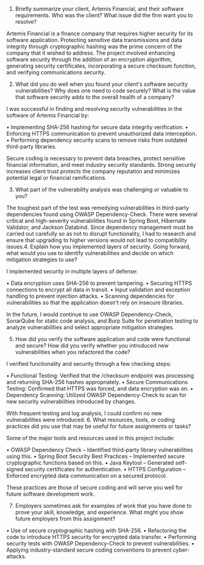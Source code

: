 1. Briefly summarize your client, Artemis Financial, and their software requirements. Who was the client? What issue did the firm want you to resolve?

Artemis Financial is a finance company that requires higher security for its software application. Protecting sensitive data transmissions and data integrity through cryptographic hashing was the prime concern of the company that it wished to address. The project involved enhancing software security through the addition of an encryption algorithm, generating security certificates, incorporating a secure checksum function, and verifying communications security.

2. What did you do well when you found your client's software security vulnerabilities? Why does one need to code securely? What is the value that software security adds to the overall health of a company?

I was successful in finding and resolving security vulnerabilities in the software of Artemis Financial by:

•	Implementing SHA-256 hashing for secure data integrity verification.
•	Enforcing HTTPS communication to prevent unauthorized data interception.
•	Performing dependency security scans to remove risks from outdated third-party libraries.

Secure coding is necessary to prevent data breaches, protect sensitive financial information, and meet industry security standards. Strong security increases client trust protects the company reputation and minimizes potential legal or financial ramifications.

3. What part of the vulnerability analysis was challenging or valuable to you?

The toughest part of the test was remedying vulnerabilities in third-party dependencies found using OWASP Dependency-Check. There were several critical and high-severity vulnerabilities found in Spring Boot, Hibernate Validator, and Jackson Databind. Since dependency management must be carried out carefully so as not to disrupt functionality, I had to research and ensure that upgrading to higher versions would not lead to compatibility issues.4. Explain how you implemented layers of security. Going forward, what would you use to identify vulnerabilities and decide on which mitigation strategies to use?

I implemented security in multiple layers of defense:

•	Data encryption uses SHA-256 to prevent tampering.
•	Securing HTTPS connections to encrypt all data in transit.
•	Input validation and exception handling to prevent injection attacks.
•	Scanning dependencies for vulnerabilities so that the application doesn't rely on insecure libraries.

In the future, I would continue to use OWASP Dependency-Check, SonarQube for static code analysis, and Burp Suite for penetration testing to analyze vulnerabilities and select appropriate mitigation strategies.

5. How did you verify the software application and code were functional and secure? How did you verify whether you introduced new vulnerabilities when you refactored the code?

I verified functionality and security through a few checking steps:

•	Functional Testing: Verified that the /checksum endpoint was processing and returning SHA-256 hashes appropriately.
•	Secure Communications Testing: Confirmed that HTTPS was forced, and data encryption was on.
•	Dependency Scanning: Utilized OWASP Dependency-Check to scan for new security vulnerabilities introduced by changes.

With frequent testing and log analysis, I could confirm no new vulnerabilities were introduced.
6. What resources, tools, or coding practices did you use that may be useful for future assignments or tasks?

Some of the major tools and resources used in this project include:

•	OWASP Dependency Check – Identified third-party library vulnerabilities using this.
•	Spring Boot Security Best Practices – Implemented secure cryptographic functions based on this.
•	Java Keytool – Generated self-signed security certificates for authentication.
•	HTTPS Configuration – Enforced encrypted data communication on a secured protocol.

These practices are those of secure coding and will serve you well for future software development work.

7. Employers sometimes ask for examples of work that you have done to prove your skill, knowledge, and experience. What might you show future employers from this assignment?

•	Use of secure cryptographic hashing with SHA-256.
•	Refactoring the code to introduce HTTPS security for encrypted data transfer.
•	Performing security tests with OWASP Dependency-Check to prevent vulnerabilities.
•	Applying industry-standard secure coding conventions to prevent cyber-attacks.
